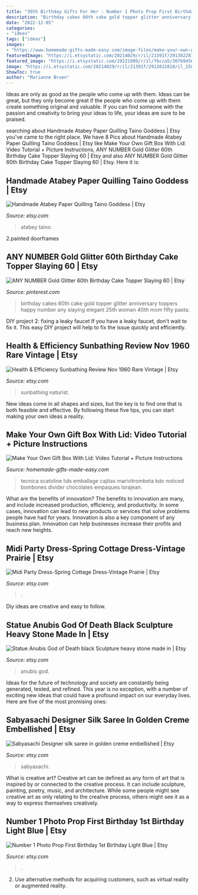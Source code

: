 ```yaml
---
title: "39th Birthday Gifts For Her : Number 1 Photo Prop First Birthday 1st Birthday Light Blue"
description: "Birthday cakes 60th cake gold topper glitter anniversary toppers happy number any slaying elegant 25th woman 40th mom fifty pasta"
date: "2022-12-05"
categories:
- "ideas"
tags: ["ideas"]
images:
- "https://www.homemade-gifts-made-easy.com/image-files/make-your-own-gift-box-2-wallpaper-674x1024.jpg"
featuredImage: "https://i.etsystatic.com/20214029/r/il/21391f/2913822810/il_1588xN.2913822810_obec.jpg"
featured_image: "https://i.etsystatic.com/29221909/r/il/76cca5/3076945693/il_1588xN.3076945693_22b6.jpg"
image: "https://i.etsystatic.com/20214029/r/il/21391f/2913822810/il_1588xN.2913822810_obec.jpg"
ShowToc: true
author: "Marianne Bruen"
---
```



Ideas are only as good as the people who come up with them.
Ideas can be great, but they only become great if the people who come up with them create something original and valuable. If you can find someone with the passion and creativity to bring your ideas to life, your ideas are sure to be praised.

	

		
searching about Handmade Atabey Paper Quilling Taino Goddess | Etsy you've came to the right place. We have 8 Pics about Handmade Atabey Paper Quilling Taino Goddess | Etsy like Make Your Own Gift Box With Lid: Video Tutorial + Picture Instructions, ANY NUMBER Gold Glitter 60th Birthday Cake Topper Slaying 60 | Etsy and also ANY NUMBER Gold Glitter 60th Birthday Cake Topper Slaying 60 | Etsy. Here it is:
		
    
## Handmade Atabey Paper Quilling Taino Goddess | Etsy

<img loading=lazy src="https://i.etsystatic.com/29427249/r/il/4ee96b/3218491766/il_1588xN.3218491766_26qz.jpg" onerror="this.onerror=null;this.src='https://tse4.mm.bing.net/th?id=OIP.EKSPZPUGEiJ02ahptc2ZdAHaJ3&amp;pid=15.1';" alt="Handmade Atabey Paper Quilling Taino Goddess | Etsy">

_Source: etsy.com_

>atabey taino. 

	

2.painted doorframes

    
## ANY NUMBER Gold Glitter 60th Birthday Cake Topper Slaying 60 | Etsy

<img loading=lazy src="https://i.pinimg.com/736x/6c/33/bc/6c33bce75ce291dd91d9c95064675b27.jpg" onerror="this.onerror=null;this.src='https://tse3.mm.bing.net/th?id=OIP.uvIhu5cMJZuTVBo7ySthDwHaJ4&amp;pid=15.1';" alt="ANY NUMBER Gold Glitter 60th Birthday Cake Topper Slaying 60 | Etsy">

_Source: pinterest.com_

>birthday cakes 60th cake gold topper glitter anniversary toppers happy number any slaying elegant 25th woman 40th mom fifty pasta. 

	

DIY project 2: fixing a leaky faucet
If you have a leaky faucet, don't wait to fix it. This easy DIY project will help to fix the issue quickly and efficiently.

    
## Health &amp; Efficiency Sunbathing Review Nov 1960 Rare Vintage | Etsy

<img loading=lazy src="https://i.etsystatic.com/21663619/r/il/fa4448/2959308301/il_1588xN.2959308301_ajxd.jpg" onerror="this.onerror=null;this.src='https://tse3.mm.bing.net/th?id=OIP.5dlIVXtocUNXXdW8yIFDVgHaJ3&amp;pid=15.1';" alt="Health &amp; Efficiency Sunbathing Review Nov 1960 Rare Vintage | Etsy">

_Source: etsy.com_

>sunbathing naturist. 

	

New ideas come in all shapes and sizes, but the key is to find one that is both feasible and effective. By following these five tips, you can start making your own ideas a reality.

    
## Make Your Own Gift Box With Lid: Video Tutorial + Picture Instructions

<img loading=lazy src="https://www.homemade-gifts-made-easy.com/image-files/make-your-own-gift-box-2-wallpaper-674x1024.jpg" onerror="this.onerror=null;this.src='https://tse3.mm.bing.net/th?id=OIP.wGuFT4a--VFy0mixkCTVhwHaLQ&amp;pid=15.1';" alt="Make Your Own Gift Box With Lid: Video Tutorial + Picture Instructions">

_Source: homemade-gifts-made-easy.com_

>tecnica scatoline lids emballage cajitas marivitrombeta kdo noticed bombones divider chocolates empaques lorajean. 

	

What are the benefits of innovation?
The benefits to innovation are many, and include increased production, efficiency, and productivity. In some cases, innovation can lead to new products or services that solve problems people have had for years. Innovation is also a key component of any business plan. Innovation can help businesses increase their profits and reach new heights.

    
## Midi Party Dress-Spring Cottage Dress-Vintage Prairie | Etsy

<img loading=lazy src="https://i.etsystatic.com/29221909/r/il/76cca5/3076945693/il_1588xN.3076945693_22b6.jpg" onerror="this.onerror=null;this.src='https://tse1.mm.bing.net/th?id=OIP.S9OYkZBtlDEpYQ6CgnUdSwHaLY&amp;pid=15.1';" alt="Midi Party Dress-Spring Cottage Dress-Vintage Prairie | Etsy">

_Source: etsy.com_

>. 

	

Diy ideas are creative and easy to follow.

    
## Statue Anubis God Of Death Black Sculpture Heavy Stone Made In | Etsy

<img loading=lazy src="https://i.etsystatic.com/19180532/r/il/78e2a4/3198714448/il_1588xN.3198714448_2a9p.jpg" onerror="this.onerror=null;this.src='https://tse1.mm.bing.net/th?id=OIP.wM2Lkc2c-I_iLtJmctW_lwHaLH&amp;pid=15.1';" alt="Statue Anubis God of Death black Sculpture heavy stone made in | Etsy">

_Source: etsy.com_

>anubis god. 

	

Ideas for the future of technology and society are constantly being generated, tested, and refined. This year is no exception, with a number of exciting new ideas that could have a profound impact on our everyday lives. Here are five of the most promising ones:

    
## Sabyasachi Designer Silk Saree In Golden Creme Embellished | Etsy

<img loading=lazy src="https://i.etsystatic.com/20214029/r/il/21391f/2913822810/il_1588xN.2913822810_obec.jpg" onerror="this.onerror=null;this.src='https://tse4.mm.bing.net/th?id=OIP.RvIo_lvXvHfWz2B-Mc_uKwHaKX&amp;pid=15.1';" alt="Sabyasachi Designer silk saree in golden creme embellished | Etsy">

_Source: etsy.com_

>sabyasachi. 

	

What is creative art?
Creative art can be defined as any form of art that is inspired by or connected to the creative process. It can include sculpture, painting, poetry, music, and architecture. While some people might see creative art as only relating to the creative process, others might see it as a way to express themselves creatively.

    
## Number 1 Photo Prop First Birthday 1st Birthday Light Blue | Etsy

<img loading=lazy src="https://i.etsystatic.com/11863919/r/il/38a2d1/2139764535/il_fullxfull.2139764535_ok23.jpg" onerror="this.onerror=null;this.src='https://tse3.mm.bing.net/th?id=OIP.Q3X2r5C2THSeeAbB9qJxJwHaJ4&amp;pid=15.1';" alt="Number 1 Photo Prop First Birthday 1st Birthday Light Blue | Etsy">

_Source: etsy.com_

>. 

	

2. Use alternative methods for acquiring customers, such as virtual reality or augmented reality.

